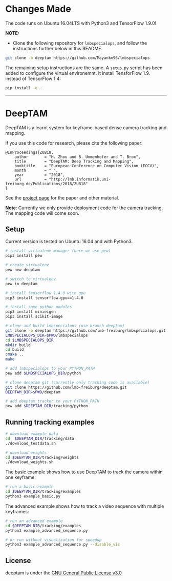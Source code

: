 # Changes Made

The code runs on Ubuntu 16.04LTS with Python3 and TensorFlow 1.9.0!

__NOTE:__
* Clone the following repository for `lmbspecialops`, and follow the instructions further below in this README.
```bash
git clone -b deeptam https://github.com/Mayankm96/lmbspecialops
```

The remaining setup instructions are the same. A `setup.py` script has been added to configure the virtual environemnt. It install TensforFlow 1.9. instead of TensorFlow 1.4:
```bash
pip install -e .
```

---

# DeepTAM
DeepTAM is a learnt system for keyframe-based dense camera tracking and mapping.

If you use this code for research, please cite the following paper:

    @InProceedings{ZUB18,
        author       = "H. Zhou and B. Ummenhofer and T. Brox",
        title        = "DeepTAM: Deep Tracking and Mapping",
        booktitle    = "European Conference on Computer Vision (ECCV)",
        month        = " ",
        year         = "2018",
        url          = "http://lmb.informatik.uni-freiburg.de/Publications/2018/ZUB18"
    }

See the [project page](https://lmb.informatik.uni-freiburg.de/people/zhouh/deeptam/) for the paper and other material.

**Note**: Currently we only provide deployment code for the camera tracking. The mapping code will come soon.


## Setup
Current version is tested on Ubuntu 16.04 and with Python3.

```bash
# install virtualenv manager (here we use pew)
pip3 install pew

# create virtualenv
pew new deeptam

# switch to virtualenv
pew in deeptam
```

```bash
# install tensorflow 1.4.0 with gpu
pip3 install tensorflow-gpu==1.4.0

# install some python modules
pip3 install minieigen
pip3 install scikit-image
```

```bash
# clone and build lmbspecialops (use branch deeptam)
git clone -b deeptam https://github.com/lmb-freiburg/lmbspecialops.git
LMBSPECIALOPS_DIR=$PWD/lmbspecialops
cd $LMBSPECIALOPS_DIR
mkdir build
cd build
cmake ..
make

# add lmbspecialops to your PYTHON_PATH
pew add $LMBSPECIALOPS_DIR/python
```

```bash
# clone deeptam git (currently only tracking code is available)
git clone https://github.com/lmb-freiburg/deeptam.git
DEEPTAM_DIR=$PWD/deeptam

# add deeptam_tracker to your PYTHON_PATH
pew add $DEEPTAM_DIR/tracking/python
```

## Running tracking examples
```bash
# download example data
cd  $DEEPTAM_DIR/tracking/data
./download_testdata.sh

# download weights
cd $DEEPTAM_DIR/tracking/weights
./download_weights.sh
```
The basic example shows how to use DeepTAM to track the camera within one keyframe:
```bash
# run a basic example
cd $DEEPTAM_DIR/tracking/examples
python3 example_basic.py
```
The advanced example shows how to track a video sequence with multiple keyframes:
```bash
# run an advanced example
cd $DEEPTAM_DIR/tracking/examples
python3 example_advanced_sequence.py

# or run without visualization for speedup
python3 example_advanced_sequence.py --disable_vis
```

## License

deeptam is under the [GNU General Public License v3.0](LICENSE.txt)
